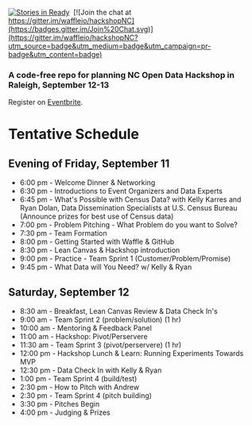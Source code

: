 [![Stories in Ready](https://badge.waffle.io/waffleio/hackshopNC.png?label=ready&title=Ready)](https://waffle.io/waffleio/hackshopNC)&nbsp;&nbsp;[![Join the chat at https://gitter.im/waffleio/hackshopNC](https://badges.gitter.im/Join%20Chat.svg)](https://gitter.im/waffleio/hackshopNC?utm_source=badge&utm_medium=badge&utm_campaign=pr-badge&utm_content=badge)
### A code-free repo for planning NC Open Data Hackshop in Raleigh, September 12-13

Register on [Eventbrite](http://opendatahackshop.eventbrite.com).

# Tentative Schedule 

## Evening of Friday, September 11 
- 6:00 pm - Welcome Dinner & Networking 
- 6:30 pm - Introductions to Event Organizers and Data Experts 
- 6:45 pm - What's Possible with Census Data? with Kelly Karres and Ryan Dolan, Data Dissemination Specialists at U.S. Census Bureau (Announce prizes for best use of Census data)
- 7:00 pm - Problem Pitching - What Problem do you want to Solve? 
- 7:30 pm - Team Formation 
- 8:00 pm - Getting Started with Waffle & GitHub 
- 8:30 pm - Lean Canvas & Hackshop introduction
- 9:00 pm - Practice - Team Sprint 1 (Customer/Problem/Promise) 
- 9:45 pm - What Data will You Need? w/ Kelly & Ryan

## Saturday, September 12 
- 8:30 am - Breakfast, Lean Canvas Review & Data Check In's
- 9:00 am - Team Sprint 2 (problem/solution) (1 hr) 
- 10:00 am - Mentoring & Feedback Panel
- 11:00 am - Hackshop: Pivot/Perservere
- 11:30 am - Team Sprint 3 (pivot/perservere) (1 hr)
- 12:00 pm - Hackshop Lunch & Learn: Running Experiments Towards MVP
- 12:30 pm - Data Check In with Kelly & Ryan
- 1:00 pm - Team Sprint 4 (build/test)  
- 2:30 pm - How to Pitch with Andrew
- 2:30 pm - Team Sprint 4 (pitch building)
- 3:30 pm - Pitches Begin 
- 4:00 pm - Judging & Prizes 
